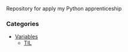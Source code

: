 Repository for apply my Python apprenticeship

### Categories
- [Variables](python/0a3affb2.py)
	- [TIL](https://github.com/lucas-salves/ultimateTil/blob/master/python/0a3affb2.md)
